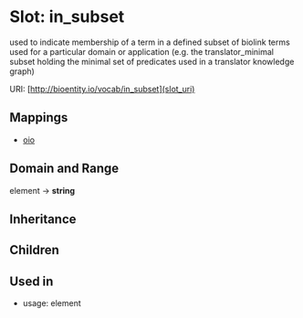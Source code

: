 # Slot: in_subset


used to indicate membership of a term in a defined subset of biolink terms used for a particular domain or application (e.g. the translator_minimal subset holding the minimal set of predicates used in a translator knowledge graph)

URI: [http://bioentity.io/vocab/in_subset](slot_uri)
## Mappings

 * [oio](oio)
## Domain and Range

element -> **string**
## Inheritance

## Children

## Used in

 *  usage: element
